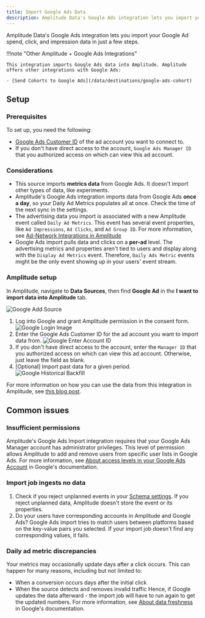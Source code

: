 ```yaml
---
title: Import Google Ads Data
description: Amplitude Data's Google Ads integration lets you import your Google Ad spend, click, and impression data in just a few steps.
---
```


Amplitude Data's Google Ads integration lets you import your Google Ad spend, click, and impression data in just a few steps.

!!!note "Other Amplitude + Google Ads Integrations"

    This integration imports Google Ads data into Amplitude. Amplitude offers other integrations with Google Ads:

    - [Send Cohorts to Google Ads](/data/destinations/google-ads-cohort)

## Setup

### Prerequisites

To set up, you need the following:

- [Google Ads Customer ID](https://support.google.com/google-ads/answer/1704344?hl=en) of the ad account you want to connect to.
- If you don't have direct access to the account, `Google Ads Manager ID` that you authorized access on which can view this ad account.

### Considerations

- This source imports **metrics data** from Google Ads. It doesn't import other types of data, like experiments.
- Amplitude's Google Ads integration imports data from Google Ads **once a day**, so your Daily Ad Metrics populates all at once. Check the time of the next sync in the settings.
- The advertising data you import is associated with a new Amplitude event called `Daily Ad Metrics`. This event has several event properties, like `Ad Impressions`, `Ad Clicks`, and `Ad Group ID`. For more information, see [Ad-Network Integrations in Amplitude](https://amplitude.com/blog/ad-network-integration)
- Google Ads import pulls data and clicks on a **per-ad** level. The advertising metrics and properties aren't tied to users and display along with the `Display Ad Metrics` event. Therefore, `Daily Ads Metric` events might be the only event showing up in your users' event stream.

### Amplitude setup

In Amplitude, navigate to **Data Sources**, then find **Google Ad** in the **I want to import data into Amplitude** tab.

![Google Add Source](../../assets/images/marketing-analytics/add-sources.png)

1. Log into Google and grant Amplitude permission in the consent form.
![Google Login Image](../../assets/images/marketing-analytics/google-login.png)
2. Enter the Google Ads Customer ID for the ad account you want to import data from.
![Google Enter Account ID](../../assets/images/marketing-analytics/google-enter-info.png)
3. If you don't have direct access to the account, enter the `Manager ID` that you authorized access on which can view this ad account. Otherwise, just leave the field as blank.
4. [Optional] Import past data for a given period.
![Google Historical Backfill](../../assets/images/marketing-analytics/google-past-data.png)

For more information on how you can use the data from this integration in Amplitude, see [this blog post](https://amplitude.com/blog/ad-network-integration).

## Common issues

### Insufficient permissions

Amplitude's Google Ads Import integration requires that your Google Ads Manager account has administrator privileges. This level of permission allows Amplitude to add and remove users from specific user lists in Google Ads. 
For more information, see [About access levels in your Google Ads Account](https://support.google.com/google-ads/answer/9978556) in Google's documentation. 

### Import job ingests no data 

1. Check if you reject unplanned events in your [Schema settings](https://help.amplitude.com/hc/en-us/articles/360055495852-Configure-the-Schema-settings-to-handle-unexpected-data). If you reject unplanned data,  Amplitude doesn't store the event or its properties.
2. Do your users have corresponding accounts in Amplitude and Google Ads? Google Ads import tries to match users between platforms based on the key-value pairs you selected. If your import job doesn't find any corresponding values, it fails.

### Daily ad metric discrepancies 

Your metrics may occasionally update days after a click occurs. This can happen for many  reasons, including but not limited to:

- When a conversion occurs days after the initial click
- When the source detects and removes invalid traffic
Hence, if Google updates the data afterward - the import job will have to run again to get the updated numbers.
For more information, see [About data freshness](https://support.google.com/google-ads/answer/2544985?hl=en) in Google's documentation. 
